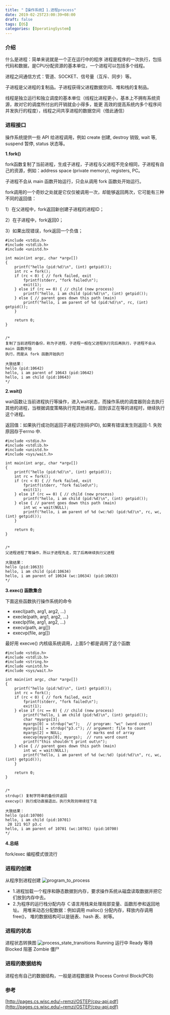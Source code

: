 ```yaml
---
title: "【操作系统】1.进程process"
date: 2019-02-25T23:00:39+08:00
draft: false
tags: [OS]
categories: [OperatingSystem]
---
```

<!--more-->

### 介绍
什么是进程：简单来说就是一个正在运行中的程序 进程是程序的一次执行，包括代码和数据，是CPU分配资源的基本单位，一个进程可以包括多个线程。

进程之间通信方式：管道、SOCKET、信号量（互斥、同步）等。

子进程是父进程的复制品。子进程获得父进程数据空间、堆和栈的复制品。

线程是独立运行和独立调度的基本单位（线程比进程更小，基本上不拥有系统资源，故对它的调度所付出的开销就会小得多，能更
高效的提高系统内多个程序间并发执行的程度），线程之间共享进程的数据空间（借此通信）

### 进程接口
操作系统提供一些 API 给进程调用，例如 create 创建, destroy 销毁, wait 等, suspend 暂停, status 状态等。

**1.fork()**

fork函数复制了当前进程，生成子进程，子进程与父进程不完全相同，子进程有自己的资源，例如：address space (private memory), registers, PC。

子进程不会从 main 函数开始运行，只会从调用 fork 函数处开始运行。

fork调用的一个奇妙之处就是它仅仅被调用一次，却能够返回两次，它可能有三种不同的返回值：

1）在父进程中，fork返回新创建子进程的进程ID；

2）在子进程中，fork返回0；

3）如果出现错误，fork返回一个负值；

    #include <stdio.h>
    #include <stdlib.h>
    #include <unistd.h>
    
    int main(int argc, char *argv[])
    {
        printf("hello (pid:%d)\n", (int) getpid());
        int rc = fork();
        if (rc < 0) { // fork failed, exit
            fprintf(stderr, "fork failed\n");
            exit(1);
        } else if (rc == 0) { // child (new process)
            printf("hello, i am child (pid:%d)\n", (int) getpid());
        } else { // parent goes down this path (main)
            printf("hello, i am parent of %d (pid:%d)\n", rc, (int) getpid());
        }
    
        return 0;
    }
    
    
    /*
    复制了当前进程的备份，称为子进程，子进程一般在父进程执行完后再执行，子进程不会从 main 函数开始
    执行，而是从 fork 函数开始执行
    
    大致结果：
    hello (pid:10642)
    hello, i am parent of 10643 (pid:10642)
    hello, i am child (pid:10643)
    */
    
    

**2.wait()**

wait函数让当前进程执行等操作，进入wait状态，而操作系统的调度器则会去执行其他的进程，当根据调度策略执行完其他进程，回到该正在等的进程时，继续执行这个进程。

返回值：如果执行成功则返回子进程识别码(PID), 如果有错误发生则返回-1. 失败原因存于errno 中.

    #include <stdio.h>
    #include <stdlib.h>
    #include <unistd.h>
    #include <sys/wait.h>
    
    int main(int argc, char *argv[])
    {
        printf("hello (pid:%d)\n", (int) getpid());
        int rc = fork();
        if (rc < 0) { // fork failed, exit
            fprintf(stderr, "fork failed\n");
            exit(1);
        } else if (rc == 0) { // child (new process)
            printf("hello, i am child (pid:%d)\n", (int) getpid());
        } else { // parent goes down this path (main)
            int wc = wait(NULL);
            printf("hello, i am parent of %d (wc:%d) (pid:%d)\n", rc, wc, (int) getpid());
        }
    
        return 0;
    }
    
    
    /*
    父进程进程了等操作，所以子进程先走，完了后再继续执行父进程
    
    大致结果：
    hello (pid:10633)
    hello, i am child (pid:10634)
    hello, i am parent of 10634 (wc:10634) (pid:10633)
    */
    

**3.exec() 函数集合**

下面这些函数执行操作系统的命令
- execl(path, arg1, arg2, ...)
- execle(path, arg1, arg2, ...)
- execlp(file, arg1, arg2, ...)
- execv(path, arg\[\])
- execvp(file, arg\[\])

最好用 execve() 内核级系统调用，上面5个都是调用了这个函数

    #include <stdio.h>
    #include <stdlib.h>
    #include <string.h>
    #include <unistd.h>
    #include <sys/wait.h>
    
    int main(int argc, char *argv[])
    {
        printf("hello (pid:%d)\n", (int) getpid());
        int rc = fork();
        if (rc < 0) { // fork failed, exit
            fprintf(stderr, "fork failed\n");
            exit(1);
        } else if (rc == 0) { // child (new process)
            printf("hello, i am child (pid:%d)\n", (int) getpid());
            char *myargs[3];
            myargs[0] = strdup("wc");   // program: "wc" (word count)
            myargs[1] = strdup("p3.c"); // argument: file to count
            myargs[2] = NULL;           // marks end of array
            execvp(myargs[0], myargs);  // runs word count
            printf("this shouldn't print out\n");
        } else { // parent goes down this path (main)
            int wc = wait(NULL);
            printf("hello, i am parent of %d (wc:%d) (pid:%d)\n", rc, wc, (int) getpid());
        }
    
        return 0;
    }
    
    
    /*
    strdup() 复制字符串的备份并返回
    execvp() 执行成功直接退出，执行失败则继续往下走
    
    大致结果：
    hello (pid:10700)
    hello, i am child (pid:10701)
     28 121 917 p3.c
    hello, i am parent of 10701 (wc:10701) (pid:10700)
    */
    

**4.总结**

fork/exec 编程模式很流行

### 进程的创建

从程序到进程创建
![program_to_process](img/2018/02/program_to_process.png)
- 1.进程加载一个程序和静态数据到内存，要求操作系统从磁盘读取数据并把它们放到内存中去。
- 2.为程序的运行栈分配内存 Ｃ语言用栈来处理局部变量、函数形参和返回地址。
用堆来动态分配数据：例如调用 malloc() 分配内存，释放内存调用 free()， 堆的数据结构可以是链表、hash 表、树等。

### 进程的状态

进程状态转换图
![process_state_transitions](img/2018/02/process_state_transitions.png)
Running 运行中 Ready 等待 Blocked 阻塞 Zombie 僵尸

### 进程的数据结构

进程也有自己的数据结构，一般是进程数据块 Process Control Block(PCB)

### 参考

[http://pages.cs.wisc.edu/~remzi/OSTEP/cpu-api.pdf](http://pages.cs.wisc.edu/~remzi/OSTEP/cpu-api.pdf)
